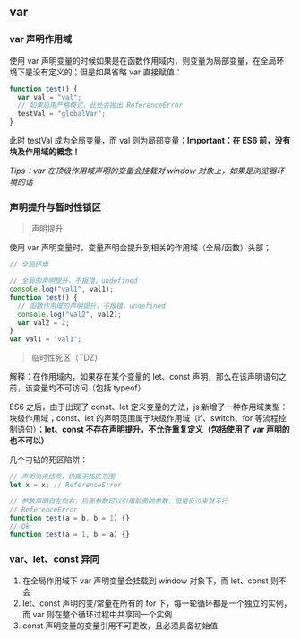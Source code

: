 ## var

### var 声明作用域

使用 var 声明变量的时候如果是在函数作用域内，则变量为局部变量，在全局环境下是没有定义的；但是如果省略 var 直接赋值：

```javascript
function test() {
  var val = "val";
  // 如果启用严格模式，此处会抛出 ReferenceError
  testVal = "globalVar";
}
```

此时 testVal 成为全局变量，而 val 则为局部变量；**Important：在 ES6 前，没有块及作用域的概念！**

_Tips：var 在顶级作用域声明的变量会挂载对 window 对象上，如果是浏览器环境的话_

### 声明提升与暂时性锁区

> 声明提升

使用 var 声明变量时，变量声明会提升到相关的作用域（全局/函数）头部；

```javascript
// 全局环境

// 全局的声明提升，不报错，undefined
console.log("val1", val1);
function test() {
  // 函数作用域的声明提升，不报错，undefined
  console.log("val2", val2);
  var val2 = 2;
}
var val1 = "val1";
```

> 临时性死区（TDZ）

解释：在作用域内，如果存在某个变量的 let、const 声明，那么在该声明语句之前，该变量均不可访问（包括 typeof）

ES6 之后，由于出现了 const、let 定义变量的方法，js 新增了一种作用域类型：块级作用域；const、let 的声明范围属于块级作用域（if、switch、for 等流程控制语句）；**let、const 不存在声明提升，不允许重复定义（包括使用了 var 声明的也不可以）**

几个刁钻的死区陷阱：

```javascript
// 声明尚未结束，仍属于死区范围
let x = x; // ReferenceError

// 参数声明自左向右，后面参数可以引用前面的参数，但是反过来就不行
// ReferenceError
function test(a = b, b = 1) {}
// Ok
function test(a = 1, b = a) {}
```

### var、let、const 异同

1. 在全局作用域下 var 声明变量会挂载到 window 对象下，而 let、const 则不会
2. let、const 声明的变/常量在所有的 for 下，每一轮循环都是一个独立的实例，而 var 则在整个循环过程中共享同一个实例
3. const 声明变量的变量引用不可更改，且必须具备初始值
